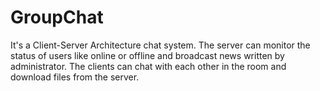 # GroupChat

It's a Client-Server Architecture chat system. 
The server can monitor the status of users like online or offline and broadcast news written by administrator. 
The clients can chat with each other in the room and download files from the server.
